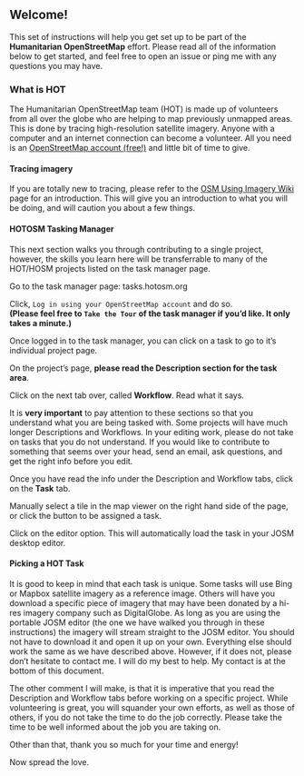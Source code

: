 ## Welcome!

This set of instructions will help you get set up to be part of the **Humanitarian OpenStreetMap** effort. Please read all of the information below to get started, and feel free to open an issue or ping me with any questions you may have.

### What is HOT

The Humanitarian OpenStreetMap team (HOT) is made up of volunteers from all over the globe who are helping to map previously unmapped areas. This is done by tracing high-resolution satellite imagery. Anyone with a computer and an internet connection can become a volunteer. All you need is an [OpenStreetMap account (free!)](https://www.openstreetmap.org/user/new) and little bit of time to give.

#### Tracing imagery

If you are totally new to tracing, please refer to the [OSM Using Imagery Wiki](http://wiki.openstreetmap.org/wiki/Using_Imagery) page for an introduction. This will give you an introduction to what you will be doing, and will caution you about a few things.

#### HOTOSM Tasking Manager

This next section walks you through contributing to a single project, however, the skills you learn here will be transferrable to many of the HOT/HOSM projects listed on the task manager page.

Go to the task manager page: tasks.hotosm.org

Click, `Log in using your OpenStreetMap account` and do so.  
**(Please feel free to `Take the Tour` of the task manager if you’d like.  It only takes a minute.)**

Once logged in to the task manager, you can click on a task to go to it’s individual project page.

On the project’s page, **please read the Description section for the task area**.

Click on the next tab over, called **Workflow**.  Read what it says.

It is **very important** to pay attention to these sections so that you understand what you are being tasked with. Some projects will have much longer Descriptions and Workflows. In your editing work, please do not take on tasks that you do not understand. If you would like to contribute to something that seems over your head, send an email, ask questions, and get the right info before you edit.

Once you have read the info under the Description and Workflow tabs, click on the **Task** tab.

Manually select a tile in the map viewer on the right hand side of the page, or click the  button to be assigned a task.

Click on the  editor option.  This will automatically load the task in your JOSM desktop editor.


#### Picking a HOT Task

It is good to keep in mind that each task is unique.  Some tasks will use Bing or Mapbox satellite imagery as a reference image. Others will have you download a specific piece of imagery that may have been donated by a hi-res imagery company such as DigitalGlobe.  As long as you are using the portable JOSM editor (the one we have walked you through in these instructions) the imagery will stream straight to the JOSM editor.  You should not have to download it and open it up on your own.  Everything else should work the same as we have described above.  However, if it does not, please don’t hesitate to contact me.  I will do my best to help.  My contact is at the bottom of this document.

The other comment I will make, is that it is imperative that you read the Description and Workflow tabs before working on a specific project.  While volunteering is great, you will squander your own efforts, as well as those of others, if you do not take the time to do the job correctly.  Please take the time to be well informed about the job you are taking on.

Other than that, thank you so much for your time and energy!

Now spread the love.